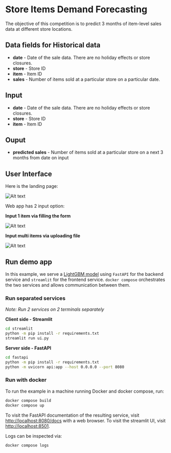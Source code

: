 # Store Items Demand Forecasting

The objective of this competition is to predict 3 months of item-level sales data at different store locations.

## Data fields for Historical data

* **date** - Date of the sale data. There are no holiday effects or store closures.
* **store** - Store ID
* **item** - Item ID
* **sales** - Number of items sold at a particular store on a particular date.

## Input

* **date** - Date of the sale data. There are no holiday effects or store closures.
* **store** - Store ID
* **item** - Item ID

## Ouput

* **predicted sales** - Number of items sold at a particular store on a next 3 months from date on input

## User Interface

Here is the landing page:

![Alt text](/space/hotel/quangd/projects/outsource/teacher_project/demand-forecasting/images/ui-1.png "landing page")

Web app has 2 input option: 

**Input 1 item via filling the form** 

![Alt text](/space/hotel/quangd/projects/outsource/teacher_project/demand-forecasting/images/ui-2.png "Input 1 item")

**Input multi items via uploading file**

![Alt text](/space/hotel/quangd/projects/outsource/teacher_project/demand-forecasting/images/ui-3.png "Input multi items")

## Run demo app

In this example, we serve a [LightGBM model](https://lightgbm.readthedocs.io/en/stable/) using `FastAPI` for the backend service and `streamlit` for the frontend service. `docker compose` orchestrates the two services and allows communication between them.

### Run separated services

*Note: Run 2 services on 2 terminals separately*

**Client side - Streamlit**

```bash
cd streamlit
python -m pip install -r requirements.txt
streamlit run ui.py
```

**Server side - FastAPI**

```bash
cd fastapi
python -m pip install -r requirements.txt
python -m uvicorn api:app --host 0.0.0.0 --port 8080
```

### Run with docker

To run the example in a machine running Docker and docker compose, run:

```bash
docker compose build
docker compose up
```

To visit the FastAPI documentation of the resulting service, visit [http://localhost:8080/docs](http://localhost:8000/docs) with a web browser.
To visit the streamlit UI, visit [http://localhost:8501](http://localhost:8501/).

Logs can be inspected via:

```bash
docker compose logs
```
